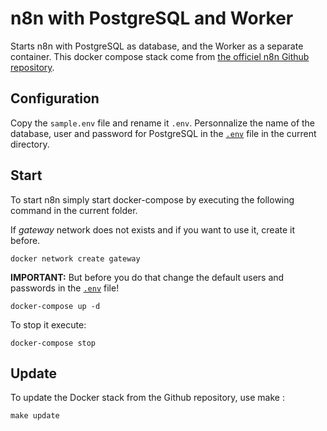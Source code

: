 # n8n with PostgreSQL and Worker

Starts n8n with PostgreSQL as database, and the Worker as a separate container.
This docker compose stack come from [the officiel n8n Github repository](https://github.com/n8n-io/n8n-hosting/tree/main/docker-compose/withPostgresAndWorker).

## Configuration

Copy the ``sample.env`` file and rename it ``.env``. Personnalize the name of the database, user and password for PostgreSQL in the [`.env`](.env) file in the current directory.

## Start

To start n8n simply start docker-compose by executing the following
command in the current folder.

If *gateway* network does not exists and if you want to use it, create it before.

```shell
docker network create gateway
```

**IMPORTANT:** But before you do that change the default users and passwords in the [`.env`](.env) file!

```
docker-compose up -d
```

To stop it execute:

```
docker-compose stop
```

## Update

To update the Docker stack from the Github repository, use make :

```shell
make update
```

